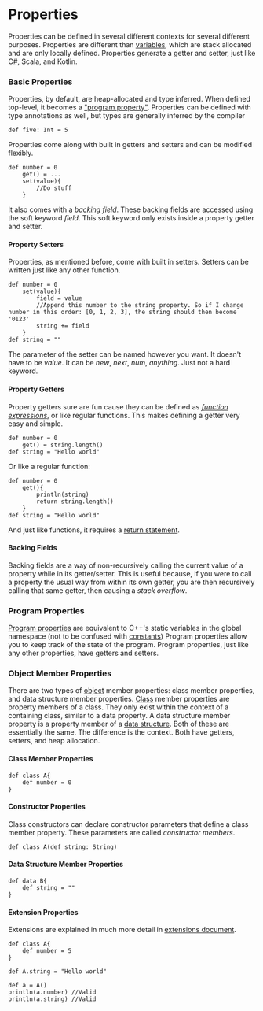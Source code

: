 # Properties
Properties can be defined in several different contexts for several different purposes. Properties are different than [variables](VARIABLES.md), which are stack allocated and are only locally defined. Properties generate a getter and setter, just like C#, Scala, and Kotlin.

### Basic Properties
Properties, by default, are heap-allocated and type inferred. When defined top-level, it becomes a ["program property"](#Program-Properties).
Properties can be defined with type annotations as well, but types are generally inferred by the compiler
```
def five: Int = 5
```
Properties come along with built in getters and setters and can be modified flexibly.
```
def number = 0
    get() = ...
    set(value){
        //Do stuff
    }
```
It also comes with a *[backing field](#Backing-Fields)*. These backing fields are accessed using the soft keyword *field*. This soft keyword only exists inside a property getter and setter.

#### Property Setters
Properties, as mentioned before, come with built in setters. Setters can be written just like any other function.
```
def number = 0
    set(value){
    	field = value
        //Append this number to the string property. So if I change number in this order: [0, 1, 2, 3], the string should then become '0123'
        string += field
    }
def string = ""
```

The parameter of the setter can be named however you want. It doesn't have to be *value*. It can be *new*, *next*, *num*, *anything*. Just not a hard keyword.

#### Property Getters
Property getters sure are fun cause they can be defined as *[function expressions](FUNCTIONS.md#FUNCTION-EXPRESSIONS)*, or like regular functions. This makes defining a getter very easy and simple.

```
def number = 0
    get() = string.length()
def string = "Hello world"
```
Or like a regular function:
```
def number = 0
    get(){
        println(string)
        return string.length()
    }
def string = "Hello world"
```
And just like functions, it requires a [return statement](FUNCTIONS.md#RETURN-STATEMENTS).

#### Backing Fields
Backing fields are a way of non-recursively calling the current value of a property while in its getter/setter. This is useful because, if you were to call a property the usual way from within its own getter, you are then recursively calling that same getter, then causing a *stack overflow*.

### Program Properties
[Program properties](PROGRAM_PROPERTIES.md) are equivalent to C++'s static variables in the global namespace (not to be confused with [constants](CONSTANTS.md))
Program properties allow you to keep track of the state of the program. Program properties, just like any other properties, have getters and setters.

### Object Member Properties
There are two types of [object](OBJECTS.md) member properties: class member properties, and data structure member properties. [Class](CLASSES.md) member properties are property members of a class. They only exist within the context of a containing class, similar to a data property. A data structure member property is a property member of a [data structure](DATA_STRUCTURES.md). Both of these are essentially the same. The difference is the context. Both have getters, setters, and heap allocation.

#### Class Member Properties
```
def class A{
    def number = 0
}
```

#### Constructor Properties
Class constructors can declare constructor parameters that define a class member property. These parameters are called *constructor members*.
```
def class A(def string: String)
```

#### Data Structure Member Properties
```
def data B{
    def string = ""
}
```

#### Extension Properties
Extensions are explained in much more detail in [extensions document](EXTENSIONS.md#Extension-Properties).
```
def class A{
    def number = 5
}

def A.string = "Hello world"

def a = A()
println(a.number) //Valid
println(a.string) //Valid
```